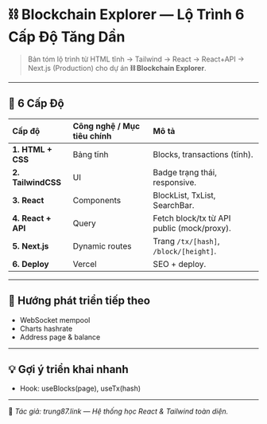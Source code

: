 # ⛓️ Blockchain Explorer — Lộ Trình 6 Cấp Độ Tăng Dần

> Bản tóm lộ trình từ HTML tĩnh → Tailwind → React → React+API → Next.js (Production) cho dự án **⛓️ Blockchain Explorer**.

---

## 🧩 6 Cấp Độ

| Cấp độ | Công nghệ / Mục tiêu chính | Mô tả |
| :-- | :-- | :-- |
| **1. HTML + CSS** | Bảng tĩnh | Blocks, transactions (tĩnh). |
| **2. TailwindCSS** | UI | Badge trạng thái, responsive. |
| **3. React** | Components | BlockList, TxList, SearchBar. |
| **4. React + API** | Query | Fetch block/tx từ API public (mock/proxy). |
| **5. Next.js** | Dynamic routes | Trang `/tx/[hash]`, `/block/[height]`. |
| **6. Deploy** | Vercel | SEO + deploy. |

---

## 🚀 Hướng phát triển tiếp theo

- WebSocket mempool
- Charts hashrate
- Address page & balance

---

## 💡 Gợi ý triển khai nhanh

- Hook: useBlocks(page), useTx(hash)

---

📌 _Tác giả: trung87.link — Hệ thống học React & Tailwind toàn diện._
